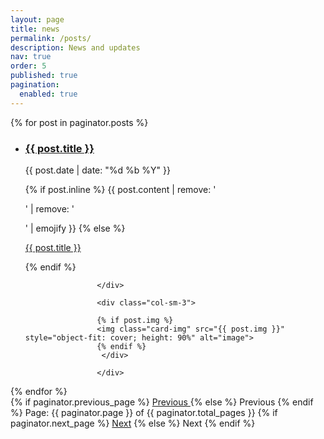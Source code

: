 ```yaml
---
layout: page
title: news
permalink: /posts/
description: News and updates
nav: true
order: 5
published: true
pagination:
  enabled: true
---
```




<!-- This loops through the paginated posts -->
{% for post in paginator.posts %}
  <ul class="post-list"> 
<li>
			<div class="row">
				<div class="col-sm-9">
					<h3> <a class="news-title" href="{{ post.url }}">{{ post.title }}</a> </h3> 
					<p class="author">
    <span class="date">{{ post.date | date: "%d %b %Y" }}</span>
  </p>
					{% if post.inline %}
            {{ post.content | remove: '<p>' | remove: '</p>' | emojify }}
          {% else %}
            
<a class="news-title" href="{{ post.url }}">{{ post.title }}</a>
         
 {% endif %}
					
					</div>
					
					<div class="col-sm-3"> 
					
					{% if post.img %}
					<img class="card-img" src="{{ post.img }}" style="object-fit: cover; height: 90%" alt="image">
					{% endif %}
					 </div> 
					
					</div> 
		 

</li> 	 
</ul>
{% endfor %}

<!-- Pagination links -->
<div class="pagination">
  {% if paginator.previous_page %}
    <a href="{{ paginator.previous_page_path }}" class="previous">
      Previous
    </a>
  {% else %}
    <span class="previous page-item disabled">Previous </span>
  {% endif %}
  <span class="page_number ">
    Page: {{ paginator.page }} of {{ paginator.total_pages }}
  </span>
  {% if paginator.next_page %}
    <a href="{{ paginator.next_page_path }}" class="next">Next</a>
  {% else %}
    <span class="next page-item disabled">Next</span>
  {% endif %}
</div>


